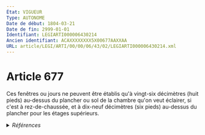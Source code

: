 ```yaml
---
État: VIGUEUR
Type: AUTONOME
Date de début: 1804-03-21
Date de fin: 2999-01-01
Identifiant: LEGIARTI000006430214
Ancien identifiant: ACAXXXXXXXX5X00677AAXXAA
URL: article/LEGI/ARTI/00/00/06/43/02/LEGIARTI000006430214.xml
---
```


<h1>Article 677</h1>

Ces fenêtres ou jours ne peuvent être établis qu'à vingt-six décimètres (huit
pieds) au-dessus du plancher ou sol de la chambre qu'on veut éclairer, si c'est
à rez-de-chaussée, et à dix-neuf décimètres (six pieds) au-dessus du plancher
pour les étages supérieurs.


<details>
  <summary><em>Références</em></summary>

  <h2>Articles faisant référence à l'article</h2>
  
  <ul>
    <li>
      <a href="https://legal.tricoteuses.fr//redirection/LEGIARTI000046123657?vers=git&vers=legifrance">Code de la construction et de l'habitation - article L112-11 AUTONOME VIGUEUR, en vigueur depuis le 2022-07-31</a> PILOTE_SUIVEUR source
    </li>
    <li>
      <a href="https://legal.tricoteuses.fr//redirection/LEGIARTI000046123657?vers=git&vers=legifrance">Code de la construction et de l'habitation - article L112-11 AUTONOME VIGUEUR, en vigueur depuis le 2022-07-31</a> CITATION source
    </li>
    <li>
      <a href="https://legal.tricoteuses.fr//redirection/LEGIARTI000041587576?vers=git&vers=legifrance">Code de la construction et de l'habitation - article L112-11 AUTONOME MODIFIE, en vigueur du 2021-07-01 au 2022-07-31</a> CITATION source
    </li>
  </ul>
  
  <h2>Références faites par l'article</h2>
  
  <ul>
    <li>
      2999-01-01 CITATION cible <a href="https://legal.tricoteuses.fr//redirection/LEGIARTI000041587576?vers=git&vers=legifrance">Code de la construction et de l'habitation - article L112-11 AUTONOME MODIFIE, en vigueur du 2021-07-01 au 2022-07-31</a>
    </li>
    <li>
      2999-01-01 PILOTE_SUIVEUR cible <a href="https://legal.tricoteuses.fr//redirection/LEGIARTI000046123657?vers=git&vers=legifrance">Code de la construction et de l'habitation - article L112-11 AUTONOME VIGUEUR, en vigueur depuis le 2022-07-31</a>
    </li>
    <li>
      2999-01-01 CITATION cible <a href="https://legal.tricoteuses.fr//redirection/LEGIARTI000041563709?vers=git&vers=legifrance">Code de la construction et de l'habitation - article L113-5 AUTONOME VIGUEUR, en vigueur depuis le 2021-07-01</a>
    </li>
    <li>
      CODIFICATION source Loi 1804-01-31
    </li>
    <li>
      CREATION source Loi 1804-01-31 promulguée le 10 février 1804
    </li>
  </ul>
</details>
